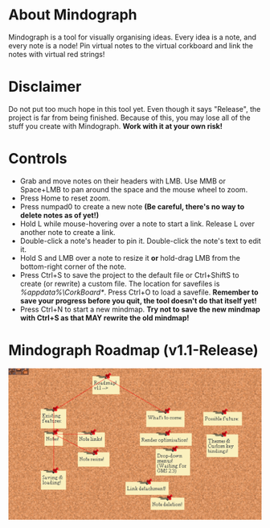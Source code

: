 # About Mindograph
Mindograph is a tool for visually organising ideas.
Every idea is a note, and every note is a node! Pin virtual notes to the virtual corkboard and link the notes with virtual red strings!

# Disclaimer
Do not put too much hope in this tool yet. Even though it says "Release", the project is far from being finished. Because of this, you may lose all of the stuff you create with Mindograph. **Work with it at your own risk!**

# Controls
- Grab and move notes on their headers with LMB. Use MMB or Space+LMB to pan around the space and the mouse wheel to zoom.
- Press Home to reset zoom.
- Press numpad0 to create a new note
**(Be careful, there's no way to delete notes as of yet!)**
- Hold L while mouse-hovering over a note to start a link. Release L over another note to create a link.
- Double-click a note's header to pin it. Double-click the note's text to edit it.
- Hold S and LMB over a note to resize it **or** hold-drag LMB from the bottom-right corner of the note.
- Press Ctrl+S to save the project to the default file or Ctrl+ShiftS to create (or rewrite) a custom file. The location for savefiles is *%appdata%\CorkBoard\**. Press Ctrl+O to load a savefile.
**Remember to save your progress before you quit, the tool doesn't do that itself yet!**
- Press Ctrl+N to start a new mindmap. **Try not to save the new mindmap with Ctrl+S as that MAY rewrite the old mindmap!**

# Mindograph Roadmap (v1.1-Release)
![Roadmap](https://github.com/KaniSama/Mindograph/blob/master/SourceCode(GMS2.2)/roadmap.png?raw=true)
